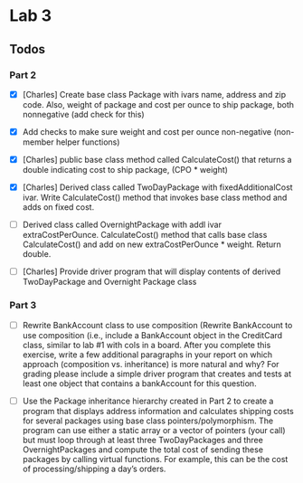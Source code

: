 # Lab 3

## Todos
### Part 2
- [x] [Charles] Create base class Package with ivars name, address and zip code. Also, weight of package and cost per ounce to ship package, both nonnegative (add check for this)
- [x] Add checks to make sure weight and cost per ounce non-negative (non-member helper functions)
- [x] [Charles] public base class method called CalculateCost() that returns a double indicating cost to ship package, (CPO * weight)
- [x] [Charles] Derived class called TwoDayPackage with fixedAdditionalCost ivar. Write
    CalculateCost() method that invokes base class method and adds on fixed
    cost.
- [ ] Derived class called OvernightPackage with addl ivar extraCostPerOunce. CalculateCost() method that calls base class CalculateCost() and add on new extraCostPerOunce * weight.
    Return double. 
- [ ] [Charles] Provide driver program that will display contents of derived
    TwoDayPackage and Overnight Package class


### Part 3
- [ ] Rewrite BankAccount class to use composition (Rewrite BankAccount to use
    composition (i.e., include a BankAccount
    object in the CreditCard class, similar to lab #1 with cols in a board.
    After you
    complete this exercise, write a few additional paragraphs in your report on
    which approach (composition vs. inheritance) is more natural and why? For
    grading please include a simple driver program that creates and tests at
    least one
    object that contains a bankAccount for this question.

- [ ] Use the Package inheritance hierarchy created in Part 2 to create a
    program that
    displays address information and calculates shipping costs for several
    packages
    using base class pointers/polymorphism. The program can use either a static
    array or a vector of pointers (your call) but must loop through at least
    three
    TwoDayPackages and three OvernightPackages and compute the total cost of
    sending these packages by calling virtual functions. For example, this can
    be the
    cost of processing/shipping a day’s orders.



